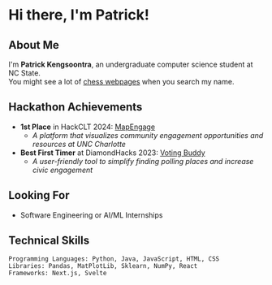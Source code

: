 # Hi there, I'm Patrick!

## About Me
I'm **Patrick Kengsoontra**, an undergraduate computer science student at NC State. <br>
You might see a lot of <a href="https://ratings.fide.com/profile/39908844" target="_blank">chess webpages</a> when you search my name.

## Hackathon Achievements
- **1st Place** in HackCLT 2024: <a href="https://github.com/mapengage/map-engage" target="_blank">MapEngage</a>
  - *A platform that visualizes community engagement opportunities and resources at UNC Charlotte*
- **Best First Timer** at DiamondHacks 2023: <a href="https://github.com/SquidCooki2/DiamondHacks2023" target="_blank">Voting Buddy</a>
  - *A user-friendly tool to simplify finding polling places and increase civic engagement*

## Looking For
- Software Engineering or AI/ML Internships

## Technical Skills
```
Programming Languages: Python, Java, JavaScript, HTML, CSS
Libraries: Pandas, MatPlotLib, Sklearn, NumPy, React
Frameworks: Next.js, Svelte
```
